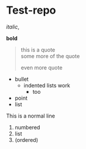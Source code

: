 # Test-repo

_italic_,

**bold**

> this is a quote  
> some more of the quote
>
> even more quote

* bullet 
  * indented lists work
    * too  
* point
* list

This is a normal line

1. numbered
2. list
3. (ordered)
